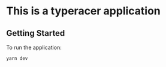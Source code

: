 # This is a typeracer application

## Getting Started

To run the application:

```bash
yarn dev
```

